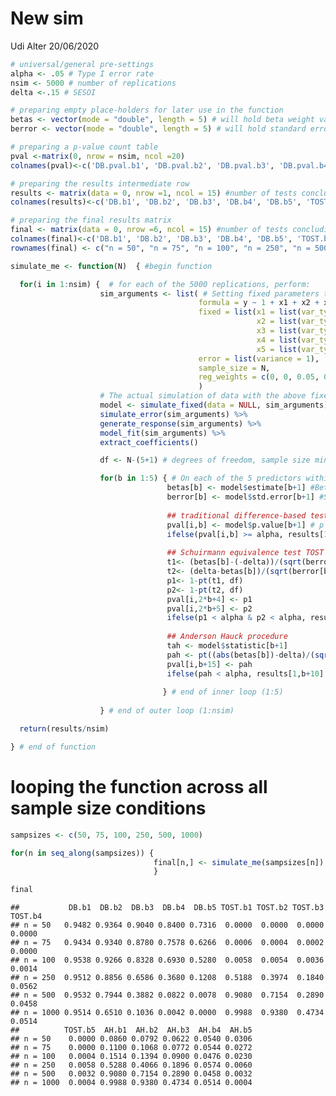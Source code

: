 New sim
================
Udi Alter
20/06/2020

``` r
# universal/general pre-settings
alpha <- .05 # Type I error rate
nsim <- 5000 # number of replications
delta <-.15 # SESOI

# preparing empty place-holders for later use in the function
betas <- vector(mode = "double", length = 5) # will hold beta weight values
berror <- vector(mode = "double", length = 5) # will hold standard error for each beta 

# preparing a p-value count table
pval <-matrix(0, nrow = nsim, ncol =20) 
colnames(pval)<-c('DB.pval.b1', 'DB.pval.b2', 'DB.pval.b3', 'DB.pval.b4', 'DB.pval.b5', 'TOST.pval.b1a', 'TOST.pval.b1b', 'TOST.pval.b2a', 'TOST.pval.b2b', 'TOST.pval.b3a','TOST.pval.b3b', 'TOST.pval.b4a', 'TOST.pval.b4b', 'TOST.pval.b5a', 'TOST.pval.b5b', 'AH.pval.b1', 'AH.pval.b2', 'AH.pval.b3', 'AH.pval.b4', 'AH.pval.b5')

# preparing the results intermediate row
results <- matrix(data = 0, nrow =1, ncol = 15) #number of tests concluding lack of association
colnames(results)<-c('DB.b1', 'DB.b2', 'DB.b3', 'DB.b4', 'DB.b5', 'TOST.b1', 'TOST.b2', 'TOST.b3', 'TOST.b4', 'TOST.b5', 'AH.b1', 'AH.b2', 'AH.b3', 'AH.b4', 'AH.b5')

# preparing the final results matrix
final <- matrix(data = 0, nrow =6, ncol = 15) #number of tests concluding lack of association
colnames(final)<-c('DB.b1', 'DB.b2', 'DB.b3', 'DB.b4', 'DB.b5', 'TOST.b1', 'TOST.b2', 'TOST.b3', 'TOST.b4', 'TOST.b5', 'AH.b1', 'AH.b2', 'AH.b3', 'AH.b4', 'AH.b5')
rownames(final) <- c("n = 50", "n = 75", "n = 100", "n = 250", "n = 500", "n = 1000")
```

``` r
simulate_me <- function(N)  { #begin function

  for(i in 1:nsim) {  # for each of the 5000 replications, perform:
                    sim_arguments <- list( # Setting fixed parameters to remain constant for every simulated dataset replication
                                          formula = y ~ 1 + x1 + x2 + x3 + x4 + x5,
                                          fixed = list(x1 = list(var_type = 'continuous', mean = 0, sd = 1),
                                                       x2 = list(var_type = 'continuous', mean = 0, sd = 1),
                                                       x3 = list(var_type = 'continuous', mean = 0, sd = 1),
                                                       x4 = list(var_type = 'continuous', mean = 0, sd = 1),
                                                       x5 = list(var_type = 'continuous', mean = 0, sd = 1)),
                                          error = list(variance = 1),
                                          sample_size = N,
                                          reg_weights = c(0, 0, 0.05, 0.1, 0.15, 0.2)
                                          )
                    # The actual simulation of data with the above fixed parameters
                    model <- simulate_fixed(data = NULL, sim_arguments) %>%
                    simulate_error(sim_arguments) %>%
                    generate_response(sim_arguments) %>% 
                    model_fit(sim_arguments) %>%
                    extract_coefficients()

                    df <- N-(5+1) # degrees of freedom, sample size minus the number of predictor plus 1, all condition will have 5 predictors.

                    for(b in 1:5) { # On each of the 5 predictors within each replication,conduct 3 tests: difference-based, two one-sided tests, and Anderson-Hauck
                                   betas[b] <- model$estimate[b+1] #Beta weights estimates extraction
                                   berror[b] <- model$std.error[b+1] #Standard error extraction per predictor
           
                                   ## traditional difference-based test 
                                   pval[i,b] <- model$p.value[b+1] # p value extraction per b
                                   ifelse(pval[i,b] >= alpha, results[1,b] <-results[1,b]+1, results[1,b] <- results[1,b]) # collecting non-sgnificant p values per b
            
                                   ## Schuirmann equivalence test TOST
                                   t1<- (betas[b]-(-delta))/(sqrt(berror[b]^2)) 
                                   t2<- (delta-betas[b])/(sqrt(berror[b]^2))
                                   p1<- 1-pt(t1, df) 
                                   p2<- 1-pt(t2, df)
                                   pval[i,2*b+4] <- p1 
                                   pval[i,2*b+5] <- p2
                                   ifelse(p1 < alpha & p2 < alpha, results[1,b+5] <-results[1,b+5]+1, results[1,b+5] <- results[1,b+5])
            
                                   ## Anderson Hauck procedure
                                   tah <- model$statistic[b+1]
                                   pah <- pt((abs(betas[b])-delta)/(sqrt(berror[b]^2)),df) - pt((-abs(betas[b])-delta)/(sqrt(berror[b]^2) ), df)
                                   pval[i,b+15] <- pah
                                   ifelse(pah < alpha, results[1,b+10] <-results[1,b+10]+1, results[1,b+10] <-   results[1,b+10])
            
                                  } # end of inner loop (1:5)
                    
                    } # end of outer loop (1:nsim)

  return(results/nsim)

} # end of function
```

# looping the function across all sample size conditions

``` r
sampsizes <- c(50, 75, 100, 250, 500, 1000)

for(n in seq_along(sampsizes)) {
                                final[n,] <- simulate_me(sampsizes[n])
                                }

final
```

    ##           DB.b1  DB.b2  DB.b3  DB.b4  DB.b5 TOST.b1 TOST.b2 TOST.b3 TOST.b4
    ## n = 50   0.9482 0.9364 0.9040 0.8400 0.7316  0.0000  0.0000  0.0000  0.0000
    ## n = 75   0.9434 0.9340 0.8780 0.7578 0.6266  0.0006  0.0004  0.0002  0.0000
    ## n = 100  0.9538 0.9266 0.8328 0.6930 0.5280  0.0058  0.0054  0.0036  0.0014
    ## n = 250  0.9512 0.8856 0.6586 0.3680 0.1208  0.5188  0.3974  0.1840  0.0562
    ## n = 500  0.9532 0.7944 0.3882 0.0822 0.0078  0.9080  0.7154  0.2890  0.0458
    ## n = 1000 0.9514 0.6510 0.1036 0.0042 0.0000  0.9988  0.9380  0.4734  0.0514
    ##          TOST.b5  AH.b1  AH.b2  AH.b3  AH.b4  AH.b5
    ## n = 50    0.0000 0.0860 0.0792 0.0622 0.0540 0.0306
    ## n = 75    0.0000 0.1100 0.1068 0.0772 0.0544 0.0272
    ## n = 100   0.0004 0.1514 0.1394 0.0900 0.0476 0.0230
    ## n = 250   0.0058 0.5288 0.4066 0.1896 0.0574 0.0060
    ## n = 500   0.0032 0.9080 0.7154 0.2890 0.0458 0.0032
    ## n = 1000  0.0004 0.9988 0.9380 0.4734 0.0514 0.0004
